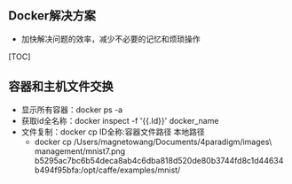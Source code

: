 ## Docker解决方案

- 加快解决问题的效率，减少不必要的记忆和烦琐操作

[TOC]



## 容器和主机文件交换

- 显示所有容器：docker ps -a
- 获取id全名称：docker inspect -f '{{.Id}}' docker_name
- 文件复制：docker cp ID全称:容器文件路径 本地路径
  - docker cp /Users/magnetowang/Documents/4paradigm/images\ management/mnist7.png b5295ac7bc6b54deca8ab4c6dba818d520de80b3744fd8c1d44634b494f95bfa:/opt/caffe/examples/mnist/